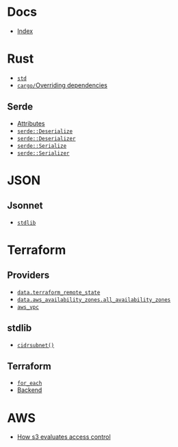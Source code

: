 Docs
===

- [Index](https://hackmd.io/@Nikos-xpay/ByvARHgKP)



Rust
===

- [`std`](https://doc.rust-lang.org/std/index.html)
- [`cargo/`Overriding dependencies](https://doc.rust-lang.org/cargo/reference/overriding-dependencies.html)


Serde
---

- [Attributes](https://serde.rs/attributes.html)
- [`serde::Deserialize`](https://docs.rs/serde/1.0.117/serde/trait.Deserialize.html)
- [`serde::Deserializer`](https://docs.rs/serde/1.0.117/serde/trait.Deserializer.html)
- [`serde::Serialize`](https://docs.rs/serde/1.0.117/serde/trait.Serialize.html)
- [`serde::Serializer`](https://docs.rs/serde/1.0.117/serde/trait.Serializer.html)


JSON
===

Jsonnet
---

- [`stdlib`](https://jsonnet.org/ref/stdlib.html)

Terraform
===

Providers
---

- [`data.terraform_remote_state`](https://registry.terraform.io/providers/hashicorp/terraform/latest/docs/data-sources/remote_state)
- [`data.aws_availability_zones.all_availability_zones`](https://registry.terraform.io/providers/hashicorp/aws/latest/docs/data-sources/availability_zones#all_availability_zones)
- [`aws_vpc`](https://registry.terraform.io/providers/hashicorp/aws/latest/docs/resources/vpc)

stdlib
---

- [`cidrsubnet()`](https://www.terraform.io/docs/configuration/functions/cidrsubnet.html)

Terraform
---

- [`for_each`](https://www.terraform.io/docs/configuration/resources.html#for_each-multiple-resource-instances-defined-by-a-map-or-set-of-strings)
- [Backend](https://www.terraform.io/docs/configuration/backend.html)

AWS
===

- [How s3 evaluates access control](https://docs.aws.amazon.com/AmazonS3/latest/dev/how-s3-evaluates-access-control.html)